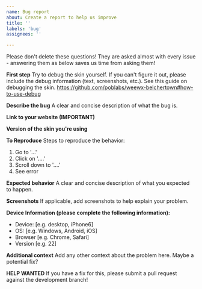 ```yaml
---
name: Bug report
about: Create a report to help us improve
title: ''
labels: 'bug'
assignees: ''

---
```

Please don't delete these questions! They are asked almost with every issue - answering them as below saves us time from asking them!


**First step**
Try to debug the skin yourself. If you can't figure it out, please include the debug information (text, screenshots, etc.). See this guide on debugging the skin. https://github.com/poblabs/weewx-belchertown#how-to-use-debug


**Describe the bug**
A clear and concise description of what the bug is.


**Link to your website (IMPORTANT)**


**Version of the skin you're using**


**To Reproduce**
Steps to reproduce the behavior:
1. Go to '...'
2. Click on '....'
3. Scroll down to '....'
4. See error


**Expected behavior**
A clear and concise description of what you expected to happen.


**Screenshots**
If applicable, add screenshots to help explain your problem.


**Device Information (please complete the following information):**
 - Device: [e.g. desktop, iPhone6]
 - OS: [e.g. Windows, Android, iOS]
 - Browser [e.g. Chrome, Safari]
 - Version [e.g. 22]


**Additional context**
Add any other context about the problem here. Maybe a potential fix?


**HELP WANTED**
If you have a fix for this, please submit a pull request against the development branch! 
